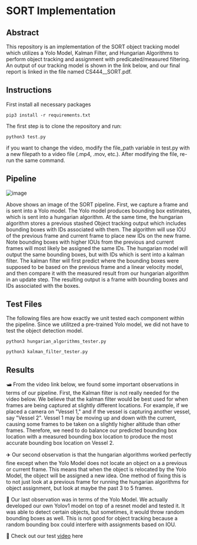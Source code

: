 # SORT Implementation

## Abstract
This repository is an implementation of the SORT object tracking model which utilizes a Yolo Model, Kalman Filter, and Hungarian Algorithms to perform object tracking and assignment with predicated/measured filtering. An output of our tracking model is shown in the link below, and our final report is linked in the file named CS444__SORT.pdf.

## Instructions 

First install all necessary packages
```
pip3 install -r requirements.txt
```
The first step is to clone the repository and run: 
```
python3 test.py
```
if you want to change the video, modify the file_path variable in test.py with a new filepath to a video file (.mp4, .mov, etc.). After modifying the file, re-run the same command.

## Pipeline

![image](https://github.com/user-attachments/assets/237d039d-c52a-407e-b3ea-e503ed93c9b0)

Above shows an image of the SORT pipeline. First, we capture a frame and is sent into a Yolo model. The Yolo model produces bounding box estimates, which is sent into a hungarian algorithm. At the same time, the hungarian algorithm stores a previous stashed Object tracking output which includes bounding boxes with IDs associated with them. The algorithm will use IOU of the previous frame and current frame to place new IDs on the new frame. Note bounding boxes with higher IOUs from the previous and current frames will most likely be assigned the same IDs. The hungarian model will output the same bounding boxes, but with IDs which is sent into a kalman filter. The kalman filter will first predict where the bounding boxes were supposed to be based on the previous frame and a linear velocity model, and then compare it with the measured result from our hungarian algorithm in an update step. The resulting output is a frame with bounding boxes and IDs associated with the boxes.

## Test Files

The following files are how exactly we unit tested each component within the pipeline. Since we utilitzed a pre-trained Yolo model, we did not have to test the object detection model.

```
python3 hungarian_algorithms_tester.py
```

```
python3 kalman_filter_tester.py
```

## Results

🛥️ From the video link below, we found some important observations in terms of our pipeline. First, the Kalman filter is not really needed for the video below. We believe that the kalman filter would be best used for when frames are being captured at slightly different locations. For example, if we placed a camera on "Vessel 1," and if the vessel is capturing another vessel, say "Vessel 2". Vessel 1 may be moving up and down with the current, causing some frames to be taken on a slightly higher altitude than other frames. Therefore, we need to do balance our predicted bounding box location with a measured bounding box location to produce the most accurate bounding box location on Vessel 2. 

✈️ Our second observation is that the hungarian algorithms worked perfectly fine except when the Yolo Model does not locate an object on a a previous or current frame. This means that when the object is relocated by the Yolo Model, the object will be assigned a new idea. One method of fixing this is to not just look at a previous frame for running the hungarian algorithms for object assignment, but look at maybe the past 3 to 5 frames. 

🚗 Our last observation was in terms of the Yolo Model. We actually developed our own Yolov1 model on top of a resnet model and tested it. It was able to detect certain objects, but sometimes, it would throw random bounding boxes as well. This is not good for object tracking because a random bounding box could interfere with assignments based on IOU.  

🚀 Check out our test [video](https://drive.google.com/file/d/1YMBSVw7hP-Ys9FJncAQ56dNmT81XtkoR/view?usp=sharing) here

